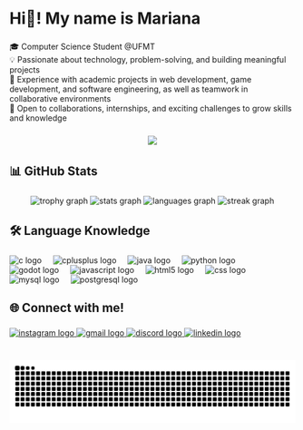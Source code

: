 <h1 align="left">Hi👋! My name is Mariana</h1>

###

<p align="left">🎓 Computer Science Student @UFMT<br>💡 Passionate about technology, problem-solving, and building meaningful projects<br>🚀 Experience with academic projects in web development, game development, and software engineering, as well as teamwork in collaborative environments<br>💼 Open to collaborations, internships, and exciting challenges to grow skills and knowledge</p>

###

<div align="center">
  <img height="150" src="https://64.media.tumblr.com/a01ac747cacca4c6d014b0f5e39465ff/tumblr_myjokwPtJd1qcc19mo1_500.gif"  />
</div>

###

<h2 align="left">📊 GitHub Stats</h2>

###

<div align="center">
  <img src="https://github-profile-trophy.vercel.app?username=marianinhaUFMT&theme=tokyonight&column=-1&no-bg=true&no-frame=true" height="150" alt="trophy graph"  />
  <img src="https://github-readme-stats.vercel.app/api?username=marianinhaUFMT&hide_title=false&hide_rank=false&show_icons=true&include_all_commits=true&count_private=true&disable_animations=false&theme=tokyonight&locale=en&hide_border=false" height="150" alt="stats graph"  />
  <img src="https://github-readme-stats.vercel.app/api/top-langs?username=marianinhaUFMT&locale=en&hide_title=false&layout=compact&card_width=320&langs_count=5&theme=tokyonight&hide_border=true" height="150" alt="languages graph"  />
  <img src="https://streak-stats.demolab.com?user=marianinhaUFMT&locale=en&mode=daily&theme=tokyonight&hide_border=false&border_radius=5" height="150" alt="streak graph"  />
</div>

###

<h2 align="left">🛠 Language Knowledge</h2>

###

<div align="left">
  <img src="https://cdn.jsdelivr.net/gh/devicons/devicon/icons/c/c-original.svg" height="30" alt="c logo"  />
  <img width="12" />
  <img src="https://cdn.jsdelivr.net/gh/devicons/devicon/icons/cplusplus/cplusplus-original.svg" height="30" alt="cplusplus logo"  />
  <img width="12" />
  <img src="https://cdn.jsdelivr.net/gh/devicons/devicon/icons/java/java-original.svg" height="30" alt="java logo"  />
  <img width="12" />
  <img src="https://cdn.jsdelivr.net/gh/devicons/devicon/icons/python/python-original.svg" height="30" alt="python logo"  />
  <img width="12" />
  <img src="https://cdn.jsdelivr.net/gh/devicons/devicon/icons/godot/godot-original.svg" height="30" alt="godot logo"  />
  <img width="12" />
  <img src="https://cdn.jsdelivr.net/gh/devicons/devicon/icons/javascript/javascript-original.svg" height="30" alt="javascript logo"  />
  <img width="12" />
  <img src="https://cdn.jsdelivr.net/gh/devicons/devicon/icons/html5/html5-original.svg" height="30" alt="html5 logo"  />
  <img width="12" />
  <img src="https://cdn.jsdelivr.net/gh/devicons/devicon/icons/css3/css3-original.svg" height="30" alt="css logo"  />
  <img width="12" />
  <img src="https://cdn.jsdelivr.net/gh/devicons/devicon/icons/mysql/mysql-original.svg" height="30" alt="mysql logo"  />
  <img width="12" />
  <img src="https://cdn.jsdelivr.net/gh/devicons/devicon/icons/postgresql/postgresql-original.svg" height="30" alt="postgresql logo"  />
</div>

###

<h2 align="left">🌐 Connect with me!</h2>

###

<div align="left">
  <a href="https://www.instagram.com/marianasanchezpedroni" target="_blank">
    <img src="https://img.shields.io/static/v1?message=Instagram&logo=instagram&label=&color=E4405F&logoColor=white&labelColor=&style=for-the-badge" height="35" alt="instagram logo"  />
  </a>
  <a href="marianasanchezpedroni@gmail.com" target="_blank">
    <img src="https://img.shields.io/static/v1?message=Gmail&logo=gmail&label=&color=D14836&logoColor=white&labelColor=&style=for-the-badge" height="35" alt="gmail logo"  />
  </a>
  <a href="marianinha" target="_blank">
    <img src="https://img.shields.io/static/v1?message=Discord&logo=discord&label=&color=7289DA&logoColor=white&labelColor=&style=for-the-badge" height="35" alt="discord logo"  />
  </a>
  <a href="https://www.linkedin.com/in/marianasanchezpedroni" target="_blank">
    <img src="https://img.shields.io/static/v1?message=LinkedIn&logo=linkedin&label=&color=0077B5&logoColor=white&labelColor=&style=for-the-badge" height="35" alt="linkedin logo"  />
  </a>
</div>

###

<br clear="both">

<img src="https://raw.githubusercontent.com/marianinhaUFMT/marianinhaUFMT/output/snake.svg" alt="Snake animation" />

###
